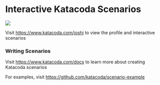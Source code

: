 # Interactive Katacoda Scenarios

[![](http://shields.katacoda.com/katacoda/joshj/count.svg)](https://www.katacoda.com/joshj "Get your profile on Katacoda.com")

Visit https://www.katacoda.com/joshj to view the profile and interactive scenarios

### Writing Scenarios
Visit https://www.katacoda.com/docs to learn more about creating Katacoda scenarios

For examples, visit https://github.com/katacoda/scenario-example
